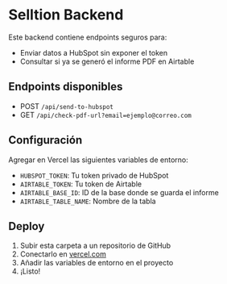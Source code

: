 # Selltion Backend

Este backend contiene endpoints seguros para:

- Enviar datos a HubSpot sin exponer el token
- Consultar si ya se generó el informe PDF en Airtable

## Endpoints disponibles

- POST `/api/send-to-hubspot`
- GET `/api/check-pdf-url?email=ejemplo@correo.com`

## Configuración

Agregar en Vercel las siguientes variables de entorno:

- `HUBSPOT_TOKEN`: Tu token privado de HubSpot
- `AIRTABLE_TOKEN`: Tu token de Airtable
- `AIRTABLE_BASE_ID`: ID de la base donde se guarda el informe
- `AIRTABLE_TABLE_NAME`: Nombre de la tabla

## Deploy

1. Subir esta carpeta a un repositorio de GitHub
2. Conectarlo en [vercel.com](https://vercel.com)
3. Añadir las variables de entorno en el proyecto
4. ¡Listo!
